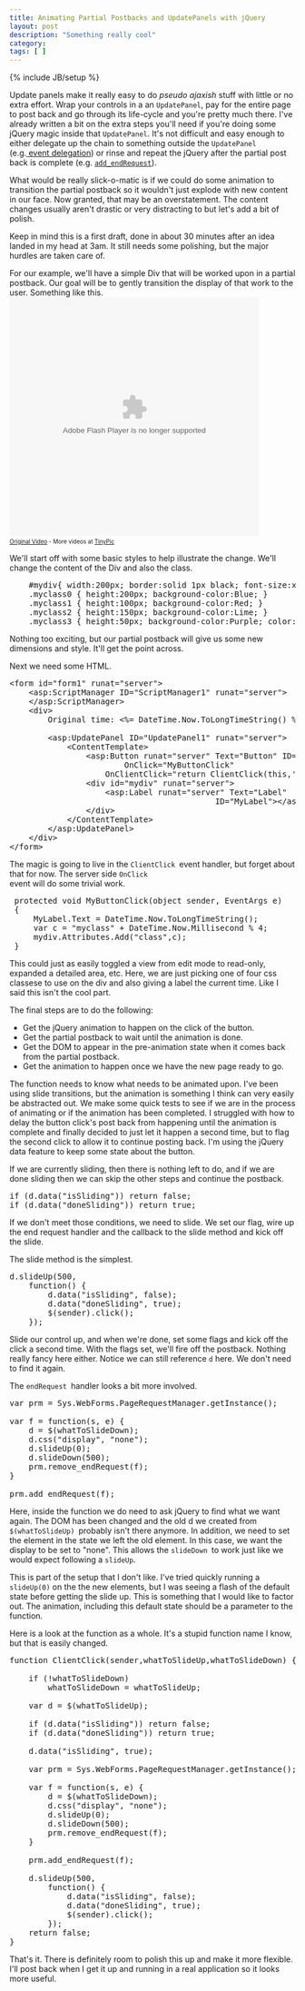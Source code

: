 ```yaml
---
title: Animating Partial Postbacks and UpdatePanels with jQuery
layout: post
description: "Something really cool"
category:
tags: [ ] 
---
```

{% include JB/setup %}



Update panels make it really easy to do <em>pseudo ajaxish</em> stuff with little or no extra effort. Wrap your controls in a an <code>UpdatePanel</code>, pay for the entire page to post back and go through its life-cycle and you're pretty much there. I've already written a bit on the extra steps you'll need if you're doing some jQuery magic inside that <code>UpdatePanel</code>. It's not difficult and easy enough to either delegate up the chain to something outside the <code>UpdatePanel </code>(e.g.<a href="/2009/01/03/jquery-and-event-delegation/"> event delegation</a>) or rinse and repeat the jQuery after the partial post back is complete (e.g. <code><a href="/2009/01/06/563/">add_endRequest</a></code>).

What would be really slick-o-matic is if we could do some animation to transition the partial postback so it wouldn't just explode with new content in our face. Now granted, that may be an overstatement.  The content changes usually aren't drastic or very distracting to but let's add a bit of polish.

Keep in mind this is a first draft, done in about 30 minutes after an idea landed in my head at 3am. It still needs some polishing, but the major hurdles are taken care of. 

For our example, we'll have a simple Div that will be worked upon in a partial postback. Our goal will be to gently transition the display of that work to the user.  Something like this.
                                    <embed width="440" height="420" type="application/x-shockwave-flash" src="http://v5.tinypic.com/player.swf?file=27y6dm0&s=5" FlashVars="gig_lt=1235535494596&gig_pt=1235535644676&gig_g=1"><br><font size="1"><a href="http://tinypic.com/player.php?v=27y6dm0&s=5">Original Video</a> - More videos at <a href="http://tinypic.com">TinyPic</a></font>
                                <img style="visibility:hidden;width:0px;height:0px;" border=0 width=0 height=0 src="http://counters.gigya.com/wildfire/IMP/CXNID=2000002.0NXC/bT*xJmx*PTEyMzU1MzU*OTQ1OTYmcHQ9MTIzNTUzNTY*NDY3NiZwPTIzNDQ3MSZkPSZnPTEmdD*mbz*wZWQzMDVkMmQxOGU*Nzc*OWE*ZGU5OWRkYjNhNGE2ZA==.gif" />

We'll start off with some basic styles to help illustrate the change. We'll change the content of the Div and also the class.

<pre name="code" class="css">
	#mydiv{ width:200px; border:solid 1px black; font-size:xx-large; } 
	.myclass0 { height:200px; background-color:Blue; }        
	.myclass1 { height:100px; background-color:Red; }
	.myclass2 { height:150px; background-color:Lime; }
	.myclass3 { height:50px; background-color:Purple; color:White; }
</pre>

Nothing too exciting, but our partial postback will give us some new dimensions and style. It'll get the point across.

Next we need some HTML.

<pre name="code" class="html">
&lt;form id="form1" runat="server">
	&lt;asp:ScriptManager ID="ScriptManager1" runat="server">
	&lt;/asp:ScriptManager>
	&lt;div> 
		Original time: <%= DateTime.Now.ToLongTimeString() %><br />        
		&lt;asp:UpdatePanel ID="UpdatePanel1" runat="server">
			&lt;ContentTemplate>
				&lt;asp:Button runat="server" Text="Button" ID="MyButton"  
						OnClick="MyButtonClick" 
					OnClientClick="return ClientClick(this,'#mydiv'); " />
				&lt;div id="mydiv" runat="server">
					&lt;asp:Label runat="server" Text="Label"                     
                                           ID="MyLabel">&lt;/asp:Label>
				&lt;/div>
			&lt;/ContentTemplate>
		&lt;/asp:UpdatePanel>                        
	&lt;/div>
&lt;/form>
</pre>

The magic is going to live in the <code>ClientClick </code>event handler, but forget about that for now. The server side <code>OnClick </code>event will do some trivial work.

<pre name="code" class="c#">
 protected void MyButtonClick(object sender, EventArgs e)
 {
	 MyLabel.Text = DateTime.Now.ToLongTimeString();
	 var c = "myclass" + DateTime.Now.Millisecond % 4;
	 mydiv.Attributes.Add("class",c);
 }
</pre>

This could just as easily toggled a view from edit mode to read-only, expanded a detailed area, etc. Here, we are just picking one of four css classese to use on the div and also giving a label the current time. Like I said this isn't the cool part. 

The final steps are to do the following:
<ul>
<li>Get the jQuery animation to happen on the click of the button.</li>
<li> Get the partial postback to wait until the animation is done.</li>
<li> Get the DOM to appear in the pre-animation state when it comes back from the partial postback.</li>
<li>Get the animation to happen once we have the new page ready to go.</li>
</ul>

The function needs to know what needs to be animated upon. I've been using slide transitions, but the animation is something I think can very easily be abstracted out. We make some quick tests to see if we are in the process of animating or if the animation has been completed. I struggled with how to delay the button click's post back from happening until the animation is complete and finally decided to just let it happen a second time, but to flag the second click to allow it to continue posting back. I'm using the jQuery data feature to keep some state about the button. 

If we are currently sliding, then there is nothing left to do, and if we are done sliding then we can skip the other steps and continue the postback.
<pre class="javascript" name="code">
if (d.data("isSliding")) return false;
if (d.data("doneSliding")) return true;
</pre>

If we don't meet those conditions, we need to slide. We set our flag, wire up the end request handler and the callback to the slide method and kick off the slide.  

The slide method is the simplest. 
<pre class="javascript" name="code">
d.slideUp(500,
	function() {
		d.data("isSliding", false);
		d.data("doneSliding", true);
		$(sender).click();                    
	});
</pre>	
Slide our control up, and when we're done, set some flags and kick off the click a second time. With the flags set, we'll fire off the postback. Nothing really fancy here either. Notice we can still reference <code>d</code> here. We don't need to find it again. 

The <code>endRequest </code>handler looks a bit more involved. 
<pre class="javascript" name="code">
var prm = Sys.WebForms.PageRequestManager.getInstance();

var f = function(s, e) {		
	d = $(whatToSlideDown);
	d.css("display", "none");
	d.slideUp(0);
	d.slideDown(500);
	prm.remove_endRequest(f);
}

prm.add_endRequest(f);
</pre>
Here, inside the function we do need to ask jQuery to find what we want again. The DOM has been changed and the old d we created from<code> $(whatToSlideUp) </code>probably isn't there anymore. In addition, we need to set the element in the state we left the old element. In this case, we want the display to be set to "none". This allows the <code>slideDown </code>to work just like we would expect following a <code>slideUp</code>.

This is part of the setup that I don't like. I've tried quickly running a <code>slideUp(0)</code> on the the new elements, but I was seeing a flash of the default state before getting the slide up. This is something that I would like to factor out. The animation, including this default state should be a  parameter to the function.

Here is a look at the function as a whole. It's a stupid function name I know, but that is easily changed. 
<pre class="javascript" name="code">
function ClientClick(sender,whatToSlideUp,whatToSlideDown) {

	if (!whatToSlideDown)
		whatToSlideDown = whatToSlideUp;

	var d = $(whatToSlideUp);

	if (d.data("isSliding")) return false;
	if (d.data("doneSliding")) return true;

	d.data("isSliding", true);

	var prm = Sys.WebForms.PageRequestManager.getInstance();

	var f = function(s, e) {		
		d = $(whatToSlideDown);
		d.css("display", "none");
		d.slideUp(0);
		d.slideDown(500);
		prm.remove_endRequest(f);
	}

	prm.add_endRequest(f);

	d.slideUp(500,
		function() {
			d.data("isSliding", false);
			d.data("doneSliding", true);
			$(sender).click();                    
		});
	return false;
}        
</pre>
That's it.  There is definitely room to polish this up and make it more flexible. I'll post back when I get it up and running in a real application so it looks more useful.
